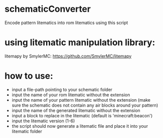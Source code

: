 # schematicConverter
Encode pattern litematics into rom litematics using this script

# using litematic manipulation library:
litemapy by SmylerMC: https://github.com/SmylerMC/litemapy

# how to use:
- input a file-path pointing to your schematic folder
- input the name of your rom litematic without the extension
- input the name of your pattern litematic without the extension (make sure the schematic does not contain any air blocks around your pattern)
- input the name of the generated litematic without the extension
- input a block to replace in the litematic (default is 'minecraft:beacon')
- input the litematic version (1-6)
- the script should now generate a litematic file and place it into your litematic folder
